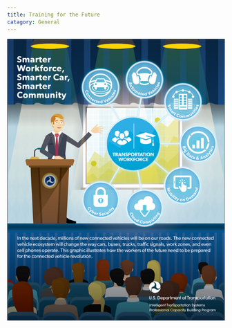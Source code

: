 ```yaml
---
title: Training for the Future
catagory: General
---
```


![Training for the Future](../../assets/images/infographics/PCB_SXSW_Infographic.jpg)
